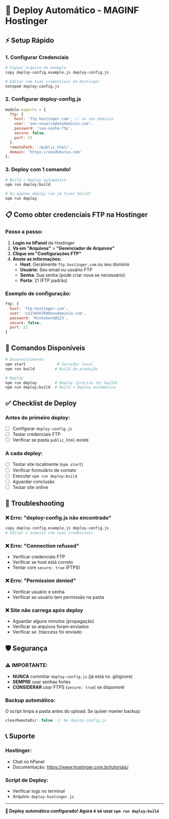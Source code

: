 # 🚀 Deploy Automático - MAGINF Hostinger

## ⚡ Setup Rápido

### 1. Configurar Credenciais
```bash
# Copiar arquivo de exemplo
copy deploy-config.example.js deploy-config.js

# Editar com suas credenciais da Hostinger
notepad deploy-config.js
```

### 2. Configurar deploy-config.js
```javascript
module.exports = {
  ftp: {
    host: 'ftp.hostinger.com', // ou seu domínio
    user: 'seu-usuario@seudominio.com',
    password: 'sua-senha-ftp',
    secure: false,
    port: 21
  },
  remotePath: '/public_html/',
  domain: 'https://seudominio.com'
};
```

### 3. Deploy com 1 comando!
```bash
# Build + Deploy automático
npm run deploy:build

# Ou apenas deploy (se já tiver build)
npm run deploy
```

## 📋 Como obter credenciais FTP na Hostinger

### Passo a passo:
1. **Login no hPanel** da Hostinger
2. **Vá em "Arquivos"** > **"Gerenciador de Arquivos"**
3. **Clique em "Configurações FTP"**
4. **Anote as informações:**
   - **Host**: Geralmente `ftp.hostinger.com` ou seu domínio
   - **Usuário**: Seu email ou usuário FTP
   - **Senha**: Sua senha (pode criar nova se necessário)
   - **Porta**: 21 (FTP padrão)

### Exemplo de configuração:
```javascript
ftp: {
  host: 'ftp.hostinger.com',
  user: 'u123456789@seudominio.com',
  password: 'MinhaSenh@123',
  secure: false,
  port: 21
}
```

## 🎯 Comandos Disponíveis

```bash
# Desenvolvimento
npm start              # Servidor local
npm run build         # Build de produção

# Deploy
npm run deploy        # Deploy (precisa ter build)
npm run deploy:build  # Build + Deploy automático
```

## ✅ Checklist de Deploy

### Antes do primeiro deploy:
- [ ] Configurar `deploy-config.js`
- [ ] Testar credenciais FTP
- [ ] Verificar se pasta `public_html` existe

### A cada deploy:
- [ ] Testar site localmente (`npm start`)
- [ ] Verificar formulário de contato
- [ ] Executar `npm run deploy:build`
- [ ] Aguardar conclusão
- [ ] Testar site online

## 🔧 Troubleshooting

### ❌ Erro: "deploy-config.js não encontrado"
```bash
copy deploy-config.example.js deploy-config.js
# Editar o arquivo com suas credenciais
```

### ❌ Erro: "Connection refused"
- Verificar credenciais FTP
- Verificar se host está correto
- Tentar com `secure: true` (FTPS)

### ❌ Erro: "Permission denied"
- Verificar usuário e senha
- Verificar se usuário tem permissão na pasta

### ❌ Site não carrega após deploy
- Aguardar alguns minutos (propagação)
- Verificar se arquivos foram enviados
- Verificar se .htaccess foi enviado

## 🛡️ Segurança

### ⚠️ IMPORTANTE:
- **NUNCA** commitar `deploy-config.js` (já está no .gitignore)
- **SEMPRE** usar senhas fortes
- **CONSIDERAR** usar FTPS (`secure: true`) se disponível

### Backup automático:
O script limpa a pasta antes do upload. Se quiser manter backup:
```javascript
clearRemoteDir: false  // No deploy-config.js
```

## 📞 Suporte

### Hostinger:
- Chat no hPanel
- Documentação: https://www.hostinger.com.br/tutoriais/

### Script de Deploy:
- Verificar logs no terminal
- Arquivo: `deploy-hostinger.js`

---

**🎉 Deploy automático configurado! Agora é só usar `npm run deploy:build`**
